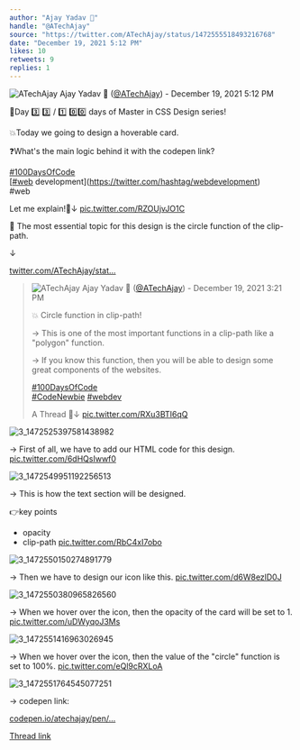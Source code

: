 ```yaml
---
author: "Ajay Yadav 🎯"
handle: "@ATechAjay"
source: "https://twitter.com/ATechAjay/status/1472555518493216768"
date: "December 19, 2021 5:12 PM"
likes: 10
retweets: 9
replies: 1
---
```

![ATechAjay](https://pbs.twimg.com/profile_images/1485567675111981057/mLsrcZdB_normal.jpg)
Ajay Yadav 🎯 ([@ATechAjay](https://twitter.com/ATechAjay)) - December 19, 2021 5:12 PM

💚Day 3️⃣ 3️⃣ /  1️⃣ 0️⃣0️⃣ days of Master in CSS Design series!

💥Today we going to design a hoverable card.

❓What's the main logic behind it with the codepen link?

[#100DaysOfCode](https://twitter.com/hashtag/100DaysOfCode)  
[[#web](https://twitter.com/hashtag/web) development](https://twitter.com/hashtag/webdevelopment)  
#web

Let me explain!🧵↓ [pic.twitter.com/RZOUjvJO1C](https://twitter.com/ATechAjay/status/1472555518493216768/video/1)

📌 The most essential topic for this design is the circle function of the clip-path.

↓

[twitter.com/ATechAjay/stat…](https://twitter.com/ATechAjay/status/1472527421198921731)

> ![ATechAjay](https://pbs.twimg.com/profile_images/1485567675111981057/mLsrcZdB_normal.jpg)
> Ajay Yadav 🎯 ([@ATechAjay](https://twitter.com/ATechAjay)) - December 19, 2021 3:21 PM
> 
> 
> 💥 Circle function in clip-path!
> 
> → This is one of the most important functions in a clip-path like a "polygon" function.
> 
> → If you know this function, then you will be able to design some great components of the websites.
> 
> [#100DaysOfCode](https://twitter.com/hashtag/100DaysOfCode)  
> [#CodeNewbie](https://twitter.com/hashtag/CodeNewbie)  [#webdev](https://twitter.com/hashtag/webdev)  
> 
> A Thread 🧵↓ [pic.twitter.com/RXu3BTI6qQ](https://twitter.com/ATechAjay/status/1472527421198921731/photo/1)
> 
![3_1472525397581438982](https://pbs.twimg.com/media/FG92DB2VIAY15I2.jpg)

→ First of all, we have to add our HTML code for this design. [pic.twitter.com/6dHQsIwwf0](https://twitter.com/ATechAjay/status/1472555530551894027/photo/1)

![3_1472549951192256513](https://pbs.twimg.com/media/FG-MYPLVUAEKXu9.jpg)

→ This is how the text section will be designed.

👉key points

- opacity
- clip-path [pic.twitter.com/RbC4xI7obo](https://twitter.com/ATechAjay/status/1472555538667900930/photo/1)

![3_1472550150274891779](https://pbs.twimg.com/media/FG-Mj00VQAMXivU.jpg)

→ Then we have to design our icon like this. [pic.twitter.com/d6W8ezlD0J](https://twitter.com/ATechAjay/status/1472555545768783878/photo/1)

![3_1472550380965826560](https://pbs.twimg.com/media/FG-MxQNVkAAFXJa.jpg)

→ When we hover over the icon, then the opacity of the card will be set to 1. [pic.twitter.com/uDWyqoJ3Ms](https://twitter.com/ATechAjay/status/1472555552446107648/photo/1)

![3_1472551416963026945](https://pbs.twimg.com/media/FG-NtjmUUAEJ1nR.jpg)

→ When we hover over the icon, then the value of the "circle" function is set to 100%. [pic.twitter.com/eQl9cRXLoA](https://twitter.com/ATechAjay/status/1472555565280677897/photo/1)

![3_1472551764545077251](https://pbs.twimg.com/media/FG-OBycVgAM3oJu.jpg)

→ codepen link:

[codepen.io/atechajay/pen/…](https://codepen.io/atechajay/pen/xxXrRqz)

[Thread link](https://twitter.com/ATechAjay/status/1472555518493216768)